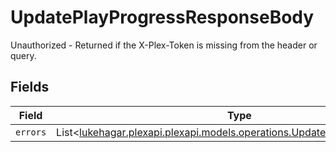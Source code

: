 # UpdatePlayProgressResponseBody

Unauthorized - Returned if the X-Plex-Token is missing from the header or query.


## Fields

| Field                                                                                                                             | Type                                                                                                                              | Required                                                                                                                          | Description                                                                                                                       |
| --------------------------------------------------------------------------------------------------------------------------------- | --------------------------------------------------------------------------------------------------------------------------------- | --------------------------------------------------------------------------------------------------------------------------------- | --------------------------------------------------------------------------------------------------------------------------------- |
| `errors`                                                                                                                          | List<[lukehagar.plexapi.plexapi.models.operations.UpdatePlayProgressErrors](../../models/operations/UpdatePlayProgressErrors.md)> | :heavy_minus_sign:                                                                                                                | N/A                                                                                                                               |